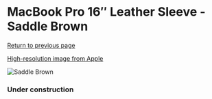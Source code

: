 # MacBook Pro 16″ Leather Sleeve - Saddle Brown

[Return to previous page](/macbook)

[High-resolution image from Apple](https://store.storeimages.cdn-apple.com/8756/as-images.apple.com/is/MWV92?wid=4500&hei=4500&fmt=png)

<div style="width: 384px"><img src="/everysource/MWV92.png" alt="Saddle Brown"></div>

### Under construction
